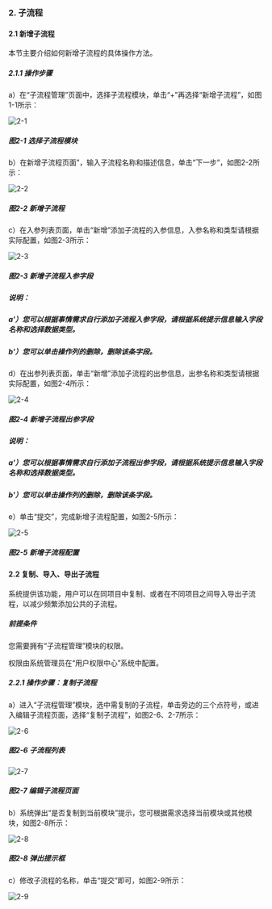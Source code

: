 ### 2. 子流程

#### 2.1 新增子流程

本节主要介绍如何新增子流程的具体操作方法。

##### 2.1.1 操作步骤

a）在“子流程管理”页面中，选择子流程模块，单击“+”再选择“新增子流程”，如图1-1所示：

![2-1](https://www.feisuanyz.com/fsimage/zc-image/cz_15-03_img.png)

##### 图2-1 选择子流程模块

b）在新增子流程页面”，输入子流程名称和描述信息，单击“下一步”，如图2-2所示：

![2-2](https://www.feisuanyz.com/fsimage/zc-image/cz_15-04_img.png)

##### 图2-2 新增子流程

c）在入参列表页面，单击“新增”添加子流程的入参信息，入参名称和类型请根据实际配置，如图2-3所示：

![2-3](https://www.feisuanyz.com/fsimage/zc-image/cz_15-05_img.png)

##### 图2-3 新增子流程入参字段

##### 说明：

##### a'）您可以根据事情需求自行添加子流程入参字段，请根据系统提示信息输入字段名称和选择数据类型。

##### b'）您可以单击操作列的删除，删除该条字段。

d）在出参列表页面，单击“新增”添加子流程的出参信息，出参名称和类型请根据实际配置，如图2-4所示：

![2-4](https://www.feisuanyz.com/fsimage/zc-image/cz_15-06_img.png)

##### 图2-4 新增子流程出参字段

##### 说明：

##### a'）您可以根据事情需求自行添加子流程出参字段，请根据系统提示信息输入字段名称和选择数据类型。

##### b'）您可以单击操作列的删除，删除该条字段。

e）单击“提交”，完成新增子流程配置，如图2-5所示：

![2-5](https://www.feisuanyz.com/fsimage/zc-image/cz_15-07_img.png)

##### 图2-5 新增子流程配置

#### 2.2 复制、导入、导出子流程

系统提供该功能，用户可以在同项目中复制、或者在不同项目之间导入导出子流程，以减少频繁添加公共的子流程。

##### 前提条件

您需要拥有“子流程管理”模块的权限。

权限由系统管理员在“用户权限中心”系统中配置。

##### 2.2.1 操作步骤：复制子流程

a）进入“子流程管理”模块，选中需复制的子流程，单击旁边的三个点符号，或进入编辑子流程页面，选择“复制子流程”，如图2-6、2-7所示：

![2-6](https://www.feisuanyz.com/fsimage/zc-image/cz_15_2_2_1.png)

##### 图2-6 子流程列表

![2-7](https://www.feisuanyz.com/fsimage/zc-image/cz_15_2_2_2.png)

##### 图2-7 编辑子流程页面

b）系统弹出“是否复制到当前模块”提示，您可根据需求选择当前模块或其他模块，如图2-8所示：

![2-8](https://www.feisuanyz.com/fsimage/zc-image/cz_15_2_2_3.png)

##### 图2-8 弹出提示框

c）修改子流程的名称，单击“提交”即可，如图2-9所示：

![2-9](https://www.feisuanyz.com/fsimage/zc-image/cz_15_2_2_4.png)
